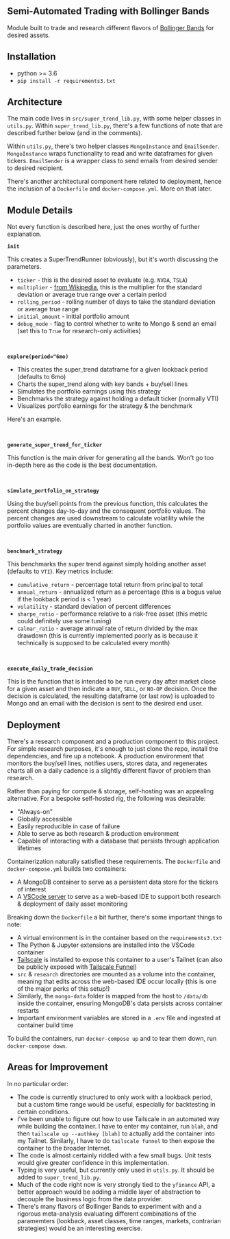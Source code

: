 ## Semi-Automated Trading with Bollinger Bands
Module built to trade and research different flavors of [Bollinger Bands](https://en.wikipedia.org/wiki/Bollinger_Bands) for desired assets.


## Installation
- python >= 3.6
- `pip install -r requirements3.txt`

## Architecture
The main code lives in `src/super_trend_lib.py`, with some helper classes in `utils.py`.
Within `super_trend_lib.py`, there's a few functions of note that are described further below (and in the comments).

Within `utils.py`, there's two helper classes `MongoInstance` and `EmailSender`. `MongoInstance` wraps functionality to read and write dataframes for given tickers. `EmailSender` is a wrapper class to send emails from desired sender to desired recipient.

There's another architectural component here related to deployment, hence the inclusion of a `Dockerfile` and `docker-compose.yml`. More on that later.

## Module Details
Not every function is described here, just the ones worthy of further explanation.

<b>`init`</b>

This creates a SuperTrendRunner (obviously), but it's worth discussing the parameters.

- `ticker` - this is the desired asset to evaluate (e.g. `NVDA`, `TSLA`)
- `multiplier` - [from Wikipedia](https://en.wikipedia.org/wiki/Bollinger_Bands#:~:text=Bollinger%20Bands%20consist,and%202%2C%20respectively.), this is the multiplier for the standard deviation or average true range over a certain period
- `rolling_period` - rolling number of days to take the standard deviation or average true range
- `initial_amount` - initial portfolio amount
- `debug_mode` - flag to control whether to write to Mongo & send an email (set this to `True` for research-only activities)

<br />

<b>`explore(period="6mo)`</b>

- This creates the super_trend dataframe for a given lookback period (defaults to 6mo)
- Charts the super_trend along with key bands + buy/sell lines
- Simulates the portfolio earnings using this strategy
- Benchmarks the strategy against holding a default ticker (normally VTI)
- Visualizes portfolio earnings for the strategy & the benchmark

Here's an example.

<br />

<b>`generate_super_trend_for_ticker`</b>

This function is the main driver for generating all the bands. Won't go too in-depth here as the code is the best documentation.

<br />

<b>`simulate_portfolio_on_strategy`</b>

Using the buy/sell points from the previous function, this calculates the percent changes day-to-day and the consequent portfolio values. The percent changes are used downstream to calculate volatility while the portfolio values are eventually charted in another function.

<br />

<b>`benchmark_strategy`</b>

This benchmarks the super trend against simply holding another asset (defaults to `VTI`). Key metrics include:

- `cumulative_return` - percentage total return from principal to total
- `annual_return` - annualized return as a percentage (this is a bogus value if the lookback period is < 1 year)
- `volatility` - standard deviation of percent differences
- `sharpe_ratio` - performance relative to a risk-free asset (this metric could definitely use some tuning)
- `calmar_ratio` - average annual rate of return divided by the max drawdown (this is currently implemented poorly as is because it technically is supposed to be calculated every month) 

<br />

<b>`execute_daily_trade_decision`</b>

This is the function that is intended to be run every day after market close for a given asset and then indicate a `BUY`, `SELL`, or `NO-OP` decision. Once the decision is calculated, the resulting dataframe (or last row) is uploaded to Mongo and an email with the decision is sent to the desired end user.

## Deployment

There's a research component and a production component to this project. For simple research purposes, it's enough to just clone the repo, install the dependencies, and fire up a notebook. A production environment that monitors the buy/sell lines, notifies users, stores data, and regenerates charts all on a daily cadence is a slightly different flavor of problem than research.

Rather than paying for compute & storage, self-hosting was an appealing alternative. For a bespoke self-hosted rig, the following was desirable:
- "Always-on"
- Globally accessible
- Easily reproducible in case of failure
- Able to serve as both research & production environment
- Capable of interacting with a database that persists through application lifetimes

Containerization naturally satisfied these requirements. The `Dockerfile` and `docker-compose.yml` builds two containers:

- A MongoDB container to serve as a persistent data store for the tickers of interest
- A [VSCode server](https://github.com/coder/code-server) to serve as a web-based IDE to support both research & deployment of daily asset monitoring

Breaking down the `Dockerfile` a bit further, there's some important things to note:

- A virtual environment is in the container based on the `requirements3.txt`
- The Python & Jupyter extensions are installed into the VSCode container
- [Tailscale](https://tailscale.com/) is installed to expose this container to a user's Tailnet (can also be publicly exposed with [Tailscale Funnel](https://tailscale.com/kb/1223/funnel))
- `src` & `research` directories are mounted as a volume into the container, meaning that edits across the web-based IDE occur locally (this is one of the major perks of this setup!)
- Similarly, the `mongo-data` folder is mapped from the host to `/data/db` inside the container, ensuring MongoDB's data persists across container restarts
- Important environment variables are stored in a `.env` file and ingested at container build time

To build the containers, run `docker-compose up` and to tear them down, run `docker-compose down`.

## Areas for Improvement
In no particular order:

- The code is currently structured to only work with a lookback period, but a custom time range would be useful, especially for backtesting in certain conditions.
- I've been unable to figure out how to use Tailscale in an automated way while building the container. I have to enter my container, run `blah`, and then `tailscale up --authkey [blah]` to actually add the container into my Tailnet. Similarly, I have to do `tailscale funnel` to then expose the container to the broader Internet.
- The code is almost certainly riddled with a few small bugs. Unit tests would give greater confidence in this implementation.
- Typing is very useful, but currently only used in `utils.py`. It should be added to `super_trend_lib.py`.
- Much of the code right now is very strongly tied to the `yfinance` API, a better approach would be adding a middle layer of abstraction to decouple the business logic from the data provider.
- There's many flavors of Bollinger Bands to experiment with and a rigorous meta-analysis evaluating different combinations of the paramemters (lookback, asset classes, time ranges, markets, contrarian strategies) would be an interesting exercise.

